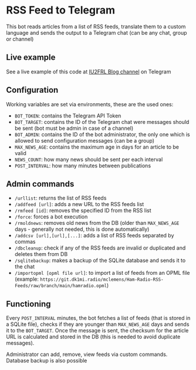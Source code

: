 # RSS Feed to Telegram

This bot reads articles from a list of RSS feeds, translate them to a custom language and sends the output to a Telegram chat (can be any chat, group or channel)

## Live example

See a live example of this code at [IU2FRL Blog channel](https://t.me/iu2frl_news) on Telegram

## Configuration

Working variables are set via environments, these are the used ones:

- `BOT_TOKEN`: contains the Telegram API Token
- `BOT_TARGET`: contains the ID of the Telegram chat were messages should be sent (bot must be admin in case of a channel)
- `BOT_ADMIN`: contains the ID of the bot administrator, the only one which is allowed to send configuration messages (can be a group)
- `MAX_NEWS_AGE`: contains the maximum age in days for an article to be valid
- `NEWS_COUNT`: how many news should be sent per each interval
- `POST_INTERVAL`: how many minutes between publications

## Admin commands

- `/urllist`: returns the list of RSS feeds
- `/addfeed [url]`: adds a new URL to the RSS feeds list
- `/rmfeed [id]`: removes the specified ID from the RSS list
- `/force`: forces a bot execution
- `/rmoldnews`: removes old news from the DB (older than `MAX_NEWS_AGE` days - generally not needed, this is done automatically)
- `/addcsv [url],[url],[...]`: adds a list of RSS feeds separated by commas
- `/dbcleanup`: check if any of the RSS feeds are invalid or duplicated and deletes them from DB
- `/sqlitebackup`: makes a backup of the SQLite database and sends it to the chat
- `/importopml [opml file url]`: to import a list of feeds from an OPML file (example: `https://git.dk1mi.radio/mclemens/Ham-Radio-RSS-Feeds/raw/branch/main/hamradio.opml`)

## Functioning

Every `POST_INTERVAL` minutes, the bot fetches a list of feeds (that is stored in a SQLite file), checks if they are younger than `MAX_NEWS_AGE` days and sends it to the `BOT_TARGET`. Once the message is sent, the checksum for the article URL is calculated and stored in the DB (this is needed to avoid duplicate messages).

Administrator can add, remove, view feeds via custom commands. Database backup is also possible

